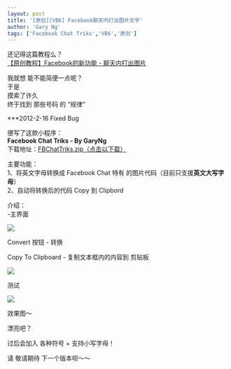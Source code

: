 ```yaml
---
layout: post
title: '[原创][VB6] Facebook聊天内打出图片文字'
author: 'Gary Ng'
tags: ['Facebook Chat Triks','VB6','原创']
---
```


还记得这篇教程么？  
[【原创教程】Facebook的新功能 - 聊天内打出图片](http://garyngzhongbo.blogspot.com/2012/01/facebook.html)  
  
我就想 能不能简便一点呢？  
于是  
摸索了许久  
终于找到 那些号码 的 “规律”  
  
***2012-2-16 Fixed Bug  
  
便写了这款小程序：  
**Facebook Chat Triks - By GaryNg**  
下载地址：[FBChatTriks.zip（点击以下载）](http://dl.dropbox.com/u/43619472/%E6%89%B9%E5%A4%84%E7%90%86/VB6/FBChatT/FBChatTricks.zip)  
  
  
主要功能：  
1、将英文字母转换成 Facebook Chat 特有 的图片代码（目前只支援**英文大写字母**）  
2、自动将转换后的代码 Copy 到 Clipbord  
  
介绍：  
-主界面  


![](http://1.bp.blogspot.com/-ZovaCSXpuoM/Tz93OT9A7NI/AAAAAAAABME/tgmf0kj_j3Y/s1600/2012-02-18+17-59-21.png)

  


Convert 按钮 - 转换

Copy To Clipboard - 复制文本框内的内容到 剪贴板

  
  


![](http://1.bp.blogspot.com/-pRgiAiXuVhs/Tz93PbFFQsI/AAAAAAAABMM/7SgNGV8Njys/s1600/2012-02-18+18-00-02.png)

  


测试

  
  


![](http://1.bp.blogspot.com/-dGYEWidGZcw/Tz93QL_L4xI/AAAAAAAABMQ/lO21ZeoonAU/s1600/2012-02-18+18-01-30.png)

  


效果图～

  


漂亮吧？

过后会加入 各种符号 + 支持小写字母！

请 敬请期待 下一个版本呗～～

  
  
  
  
  
  

